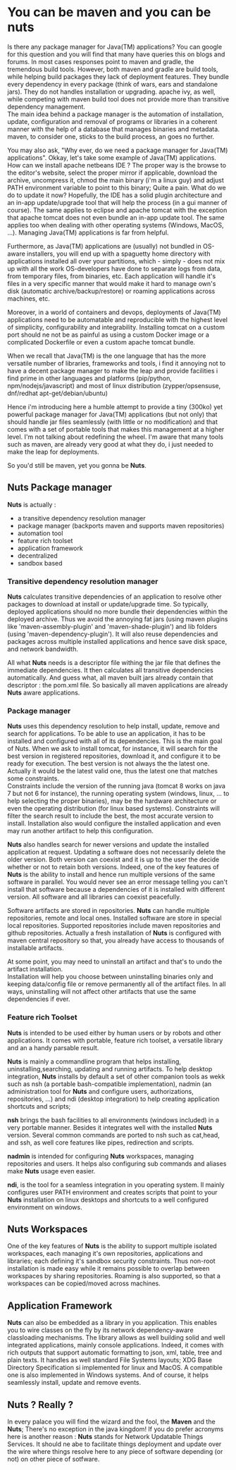 # You can be maven and you can be nuts
Is there any package manager for Java(TM) applications? You can google for this question and you will find that many have 
queries this on blogs and forums. In most cases responses point to maven and gradle, the tremendous build tools. However, 
both maven and gradle are build tools, while helping build packages they lack of deployment features. They bundle every 
dependency in every package (think of wars, ears and standalone jars). They do not handles installation or upgrading.
apache ivy, as well, while competing with maven build tool does not provide more than transitive dependency management.   
The main idea behind a package manager is the automation of installation, update, configuration and removal of programs 
or libraries in a coherent manner with the help of a database that manages binaries and metadata. maven, to consider one, 
sticks to the build process, an goes no further.

You may also ask, "Why ever, do we need a package manager for Java(TM) applications". Okkay, let's take some 
example of Java(TM) applications. How can we install apache netbeans IDE ? The proper way is the browse to the editor's 
website, select the proper mirror if applicable, download the archive, uncompress it, chmod the main binary (i'm a linux 
guy) and adjust PATH environment variable to point to this binary; Quite a pain. What do we do to update it now? Hopefully, 
the IDE has a solid plugin architecture and an in-app update/upgrade tool that will help the process (in a gui manner of 
course). The same applies to eclipse and apache tomcat with the exception that apache tomcat does not even bundle an in-app 
update tool. The same applies too when dealing with other operating systems (Windows, MacOS, ...). Managing Java(TM) 
applications is far from helpful.

Furthermore, as Java(TM) applications are (usually) not bundled in OS-aware installers, you will end up with a spaguetty 
home directory with applications installed all over your partitions, which - simply - does not mix up with all the work 
OS-developers have done to separate logs from data, from temporary files, from binaries, etc. Each application will handle 
it's files in a very specific manner that would make it hard to manage own's disk (automatic archive/backup/restore) or roaming
applications across machines, etc.

Moreover, in a world of containers and devops, deployments of Java(TM) applications need to be automatable and reproducible 
with the highest level of simplicity, configurability and integrability. Installing tomcat on a custom port should ne not 
be as painful as using a custom Docker image or a complicated Dockerfile or even a custom apache tomcat bundle. 

When we recall that Java(TM) is the one language that has the more versatile number of libraries, frameworks and tools, 
i find it annoying not to have a decent package manager to make the leap and provide facilities i find prime in other 
languages and platforms (pip/python, npm/nodejs/javascript) and most of linux distribution (zypper/opsensuse, dnf/redhat 
apt-get/debian/ubuntu)

Hence i'm introducing here a humble attempt to provide a tiny (300ko) yet powerful package manager for Java(TM) 
applications (but not only) that should handle jar files seamlessly (with little or no modification) and that comes with 
a set of portable tools that makes this management at a higher level. I'm not talking about redefining the wheel. 
I'm aware that many tools such as maven, are already very good at what they do, i just needed to make the leap for deployments. 

So you'd still be maven, yet you gonna be **Nuts**.
  
## Nuts Package manager
**Nuts** is actually :
+ a transitive dependency resolution manager
+ package manager (backports maven and supports maven repositories)
+ automation tool
+ feature rich toolset
+ application framework
+ decentralized
+ sandbox based

### Transitive dependency resolution manager
**Nuts** calculates transitive dependencies of an application to resolve other packages to download at install or 
update/upgrade time. So typically, deployed applications should no more bundle their dependencies within the deployed archive.
Thus we avoid the annoying fat jars (using maven plugins like 'maven-assembly-plugin' and 'maven-shade-plugin') and lib folders 
(using 'maven-dependency-plugin'). It will also reuse dependencies and packages across multiple installed applications 
and hence save disk space, and network bandwidth.

All what **Nuts** needs is a descriptor file withing the jar file that defines the immediate dependencies. It then 
calculates all transitive dependencies automatically. And guess what, all maven built jars already contain that 
descriptor : the pom.xml file. So basically all maven applications are already **Nuts** aware applications.

### Package manager
**Nuts** uses this dependency resolution to help install, update, remove and search for applications. To be able to use an 
application, it has to be installed and configured with all of its dependencies. This is the main goal of Nuts.
When we ask to install tomcat, for instance, it will search for the best version in registered repositories, download it,
and configure it to be ready for execution. The best version is not always the the latest one. Actually it would be the 
latest valid one, thus the latest one that matches some constraints.  
Constraints include the version of the running java (tomcat 8 works on java 7 but not 6 for instance), the running operating 
system (windows, linux, ... to help selecting the proper binaries), may be the hardware architecture or even the 
operating distribution (for linux based systems). Constraints will filter the search result to include the best, the most 
accurate version to install. Installation also would configure the installed application and even may run another 
artifact to help this configuration.

**Nuts** also handles search for newer versions and update the installed application at request. Updating a software does not 
necessarily delete the older version. Both version can coexist and it is up to the user the decide whether or 
not to retain both versions. Indeed, one of the key features of **Nuts** is the ability to install and hence run multiple versions 
of the same software in parallel. You would never see an error message telling you can't install that software because a 
dependencies of it is installed with different version. All software and all libraries can coexist peacefully.

Software artifacts are stored in repositories. **Nuts** can handle multiple repositories, remote and local ones. 
Installed software are store in special local repositories. Supported repositories include maven repositories and github 
repositories. Actually a fresh installation of **Nuts** is configured with maven central repository so that, you already have access 
to thousands of installable artifacts.

At some point, you may need to uninstall an artifact and that's to undo the artifact installation.  
Installation will help you choose between uninstalling binaries only and keeping data/config file or remove permanently 
all of the artifact files. In all ways, uninstalling will not affect other artifacts that use the same dependencies if ever. 
 
### Feature rich Toolset
**Nuts** is intended to be used either by human users or by robots and other applications. It comes with portable,
feature rich toolset, a versatile library and an a handy parsable result. 

**Nuts** is mainly a commandline program that helps installing, uninstalling,searching, updating and running artifacts. 
To help desktop integration, **Nuts** installs by default a set of other companion tools as wekk such as nsh (a portable 
bash-compatible implementation), nadmin (an administration tool for **Nuts** and configure users, authorizations, repositories, 
...) and ndi (desktop integration) to help creating application shortcuts and scripts;

**nsh** brings the bash  facilities to all environments (windows included) in a very portable manner. Besides it integrates
well with the installed **Nuts** version. Several common commands are ported to nsh such as cat,head, and ssh, as well core
features like pipes, redirection and scripts. 

**nadmin** is intended for configuring **Nuts** workspaces, managing repositories and users. It helps also configuring 
sub commands and aliases make **Nuts** usage even easier.

**ndi**, is the tool for a seamless integration in you operating system. Il mainly configures user PATH environment and 
creates scripts that point to your **Nuts** installation on linux desktops and shortcuts to a well configured environment 
on windows.

## Nuts Workspaces
One of the key features of **Nuts** is the ability to support multiple isolated workspaces, each managing it's own 
repositories, applications and libraries; each defining it's sandbox security constraints.
Thus non-root installation is made easy while it remains possible to overlap between workspaces by sharing repositories.
Roaming is also supported, so that a workspaces can be copied/moved across machines.

## Application Framework
**Nuts** can also be embedded as a library in you application. This enables you to wire classes on the fly by its network 
dependency-aware classloading mechanisms. The library allows as well building solid and well integrated applications, 
mainly console applications. Indeed, it comes with rich outputs that support automatic formatting to json, xml, table, 
tree and plain texts. It handles as well standard File Systems layouts; XDG Base Directory Specification si implemented 
for linux and MacOS. A compatible one is also implemented in Windows systems. And of course, it helps seamlessly install,
update and remove events. 

## Nuts ? Really ?
In every palace you will find the wizard and the fool, the **Maven** and the **Nuts**; There's no 
exception in the java kingdom! If you do prefer acronyms here is another reason : **Nuts** stands for Network 
Updatable Things Services. It should ne abe to facilitate things deployment and update over the 
wire where things resolve here to any piece of software depending (or not) on other piece of sotfware.
